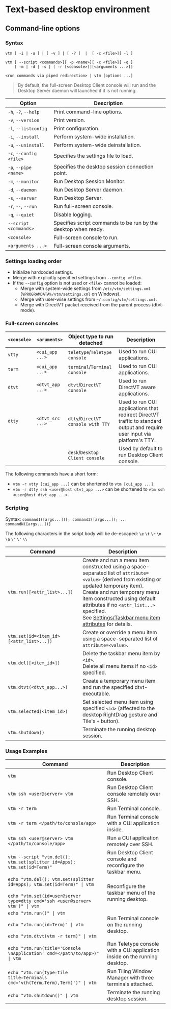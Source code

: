 # Text-based desktop environment

## Command-line options

### Syntax

```
vtm [ -i | -u ] | [ -v ] | [ -? ]  |  [ -c <file>][ -l ]

vtm [ --script <commands>][ -p <name>][ -c <file>][ -q ]
    [ -m | -d | -s | [ -r [<console>]][<arguments ...>]]

<run commands via piped redirection> | vtm [options ...]
```

> By default, the full-screen Desktop Client console will run and the Desktop Server daemon will launched if it is not running.

Option                  | Description
------------------------|-------------------------------------------------------
`-h`, `-?`, `--help`    | Print command-line options.
`-v`, `--version`       | Print version.
`-l`, `--listconfig`    | Print configuration.
`-i`, `--install`       | Perform system-wide installation.
`-u`, `--uninstall`     | Perform system-wide deinstallation.
`-c`, `--config <file>` | Specifies the settings file to load.
`-p`, `--pipe <name>`   | Specifies the desktop session connection point.
`-m`, `--monitor`       | Run Desktop Session Monitor.
`-d`, `--daemon`        | Run Desktop Server daemon.
`-s`, `--server`        | Run Desktop Server.
`-r`, `--`, `--run`     | Run full-screen console.
`-q`, `--quiet`         | Disable logging.
`--script <commands>`   | Specifies script commands to be run by the desktop when ready.
`<console>`             | Full-screen console to run.
`<arguments ...>`       | Full-screen console arguments.

### Settings loading order

  - Initialize hardcoded settings.
  - Merge with explicitly specified settings from `--config <file>`.
  - If the `--config` option is not used or `<file>` cannot be loaded:
      - Merge with system-wide settings from `/etc/vtm/settings.xml` (`%PROGRAMDATA%/vtm/settings.xml` on Windows).
      - Merge with user-wise settings from `~/.config/vtm/settings.xml`.
      - Merge with DirectVT packet received from the parent process (dtvt-mode).

### Full-screen consoles

`<console>` | `<aruments>`     | Object type to run detached        | Description
------------|------------------|------------------------------------|----------------------
`vtty`      | `<cui_app ...>`  | `teletype`/`Teletype console`      | Used to run CUI applications.
`term`      | `<cui_app ...>`  | `terminal`/`Terminal console`      | Used to run CUI applications.
`dtvt`      | `<dtvt_app ...>` | `dtvt`/`DirectVT console`          | Used to run DirectVT aware applications.
`dtty`      | `<dtvt_src ...>` | `dtty`/`DirectVT console with TTY` | Used to run CUI applications that redirect DirectVT traffic to standard output and require user input via platform's TTY.
|           |                  | `desk`/`Desktop Client console`    | Used by default to run Desktop Client console.

The following commands have a short form:
  - `vtm -r vtty [cui_app ...]` can be shortened to `vtm [cui_app ...]`.
  - `vtm -r dtty ssh <user@host dtvt_app ...>` can be shortened to `vtm ssh <user@host dtvt_app ...>`.

### Scripting

Syntax: `command1([args...])[; command2([args...]); ... commandN([args...])]`

The following characters in the script body will be de-escaped: `\e` `\t` `\r` `\n` `\a` `\"` `\'` `\\`

 Command                                 | Description
-----------------------------------------|-------------------------------------------
`vtm.run([<attr_list>...])`              | Create and run a menu item constructed using a space-separated list of `attribute=<value>` (derived from existing or updated temporary item).<br>Create and run temporary menu item constructed using default attributes if no `<attr_list...>` specified.<br>See [Settings/Taskbar menu item attributes](settings.md#Taskbar-menu-item-attributes) for details.
`vtm.set(id=<item_id> [<attr_list>...])` | Create or override a menu item using a space-separated list of `attribute=<value>`.
`vtm.del([<item_id>])`                   | Delete the taskbar menu item by `<id>`.<br>Delete all menu items if no `<id>` specified.
`vtm.dtvt(<dtvt_app...>)`                | Create a temporary menu item and run the specified dtvt-executable.
`vtm.selected(<item_id>)`                | Set selected menu item using specified `<id>` (affected to the desktop RightDrag gesture and Tile's `+` button).
`vtm.shutdown()`                         | Terminate the running desktop session.

### Usage Examples

Command                                            | Description
---------------------------------------------------|--------------------------------------------
`vtm`                                              | Run Desktop Client console.
`vtm ssh <user@server> vtm`                        | Run Desktop Client console remotely over SSH.
`vtm -r term`                                      | Run Terminal console.
`vtm -r term </path/to/console/app>`               | Run Terminal console with a CUI application inside.
`vtm ssh <user@server> vtm </path/to/console/app>` | Run a CUI application remotely over SSH.
`vtm --script "vtm.del(); vtm.set(splitter id=Apps); vtm.set(id=Term)"` | Run Desktop Client console and reconfigure the taskbar menu.
`echo "vtm.del(); vtm.set(splitter id=Apps); vtm.set(id=Term)" \| vtm`<br><br>`echo "vtm.set(id=user@server type=dtty cmd='ssh <user@server> vtm')" \| vtm` | Reconfigure the taskbar menu of the running desktop.
`echo "vtm.run()" \| vtm`<br><br>`echo "vtm.run(id=Term)" \| vtm`<br><br>`echo "vtm.dtvt(vtm -r term)" \| vtm` | Run Terminal console on the running desktop.
`echo "vtm.run(title='Console \nApplication' cmd=</path/to/app>)" \| vtm` | Run Teletype console with a CUI application inside on the running desktop.
`echo "vtm.run(type=tile title=Terminals cmd='v(h(Term,Term),Term)')" \| vtm` | Run Tiling Window Manager with three terminals attached.
`echo "vtm.shutdown()" \| vtm`                     | Terminate the running desktop session.
